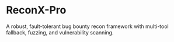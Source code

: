 # ReconX-Pro
A robust, fault-tolerant bug bounty recon framework with multi-tool fallback, fuzzing, and vulnerability scanning.
